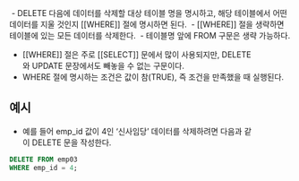  - DELETE 다음에 데이터를 삭제할 대상 테이블 명을 명시하고, 해당 테이블에서 어떤 데이터를 지울 것인지 [[WHERE]] 절에 명시하면 된다.
 - [[WHERE]] 절을 생략하면 테이블에 있는 모든 데이터를 삭제한다.
 - 테이블명 앞에 FROM 구문은 생략 가능하다.

- [[WHERE]] 절은 주로 [[SELECT]] 문에서 많이 사용되지만, DELETE와 UPDATE 문장에서도 빼놓을 수 없는 구문이다.
- WHERE 절에 명시하는 조건은 값이 참(TRUE), 즉 조건을 만족했을 때 실행된다.


## 예시

- 예를 들어 emp_id 값이 4인 ‘신사임당’ 데이터를 삭제하려면 다음과 같이 DELETE 문을 작성한다.

```sql
DELETE FROM emp03
WHERE emp_id = 4;
```